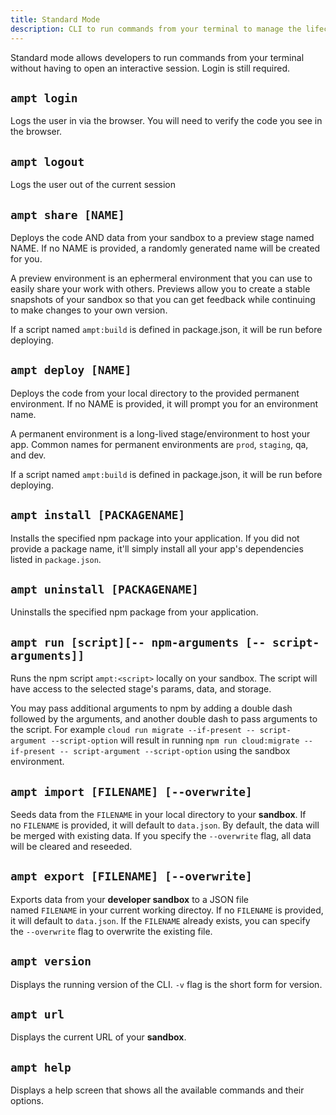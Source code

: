 ```yaml
---
title: Standard Mode
description: CLI to run commands from your terminal to manage the lifecycle of your Ampt application.
---
```


Standard mode allows developers to run commands from your terminal without having to open an interactive session. Login is still required.

## `ampt login`

Logs the user in via the browser. You will need to verify the code you see in the browser.

## `ampt logout`

Logs the user out of the current session

## `ampt share [NAME]`

Deploys the code AND data from your sandbox to a preview stage named NAME. If no NAME is provided, a randomly generated name will be created for you.

A preview environment is an ephermeral environment that you can use to easily share your work with others. Previews allow you to create a stable snapshots of your sandbox so that you can get feedback while continuing to make changes to your own version.

If a script named `ampt:build` is defined in package.json, it will be run before deploying.

## `ampt deploy [NAME]`

Deploys the code from your local directory to the provided permanent environment. If no NAME is provided, it will prompt you for an environment name.

A permanent environment is a long-lived stage/environment to host your app. Common names for permanent environments are `prod`, `staging`, qa, and dev.

If a script named `ampt:build` is defined in package.json, it will be run before deploying.

## `ampt install [PACKAGENAME]`

Installs the specified npm package into your application. If you did not provide a package name, it'll simply install all your app's dependencies listed in `package.json`.

## `ampt uninstall [PACKAGENAME]`

Uninstalls the specified npm package from your application.

## `ampt run [script][-- npm-arguments [-- script-arguments]]`

Runs the npm script `ampt:<script>` locally on your sandbox. The script will have access to the selected stage's params, data, and storage.

You may pass additional arguments to npm by adding a double dash followed by the arguments, and another double dash to pass arguments to the script. For example `cloud run migrate --if-present -- script-argument --script-option` will result in running `npm run cloud:migrate --if-present -- script-argument --script-option` using the sandbox environment.

## `ampt import [FILENAME] [--overwrite]`

Seeds data from the `FILENAME` in your local directory to your **sandbox**. If no `FILENAME` is provided, it will default to `data.json`. By default, the data will be merged with existing data. If you specify the `--overwrite` flag, all data will be cleared and reseeded.

## `ampt export [FILENAME] [--overwrite]`

Exports data from your **developer sandbox** to a JSON file named `FILENAME` in your current working directoy. If no `FILENAME` is provided, it will default to `data.json`. If the `FILENAME` already exists, you can specify the `--overwrite` flag to overwrite the existing file.

## `ampt version`

Displays the running version of the CLI. `-v` flag is the short form for version.

## `ampt url`

Displays the current URL of your **sandbox**.

## `ampt help`

Displays a help screen that shows all the available commands and their options.
